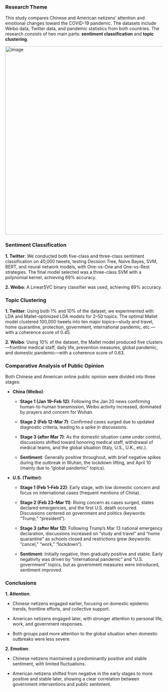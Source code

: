 ### Research Theme
This study compares Chinese and American netizens’ attention and emotional changes toward the COVID-19 pandemic. 
The datasets include Weibo data, Twitter data, and pandemic statistics from both countries. 
The research consists of two main parts: **sentiment classification** and **topic clustering**.

<img width="600" alt="image" src="https://github.com/user-attachments/assets/812682dc-b593-40c1-8bb7-e0ff6b9e7f9a" />

### Sentiment Classification

**1. Twitter**: We conducted both five-class and three-class sentiment classification on 40,000 tweets, testing Decision Tree, Naïve Bayes, SVM, BERT, and neural network models, with One-vs-One and One-vs-Rest strategies.
   The final model selected was a three-class SVM with a polynomial kernel, achieving 69% accuracy.

**2. Weibo**: A LinearSVC binary classifier was used, achieving 89% accuracy.


### Topic Clustering

**1. Twitter**: Using both 1% and 10% of the dataset, we experimented with LDA and Mallet-optimized LDA models for 2–50 topics.
   The optimal Mallet model clustered 100,000 tweets into ten major topics—study and travel, home quarantine, protection, government, international pandemic, etc.—with a coherence score of 0.45.

**2. Weibo**: Using 10% of the dataset, the Mallet model produced five clusters—frontline medical staff, daily life, prevention measures, global pandemic, and domestic pandemic—with a coherence score of 0.63.


### Comparative Analysis of Public Opinion
Both Chinese and American online public opinion were divided into three stages:

- **China (Weibo)**:

  - **Stage 1 (Jan 19–Feb 12)**: Following the Jan 20 news confirming human-to-human transmission, Weibo activity increased, dominated by prayers and concern for Wuhan.
  
  - **Stage 2 (Feb 12-Mar 7)**: Confirmed cases surged due to updated diagnostic criteria, leading to a spike in discussions.
  
  - **Stage 3 (after Mar 7)**: As the domestic situation came under control, discussions shifted toward honoring medical staff, withdrawal of medical teams, and the global situation (Italy, U.S., U.K., etc.).
  
  - **Sentiment**: Generally positive throughout, with brief negative spikes during the outbreak in Wuhan, the lockdown lifting, and April 10 (mainly due to “global pandemic” topics).

- **U.S. (Twitter)**:

  - **Stage 1 (Feb 1–Feb 22)**: Early stage, with low domestic concern and focus on international cases (frequent mentions of China).
  
  - **Stage 2 (Feb 23–Mar 11)**: Rising concern as cases surged, states declared emergencies, and the first U.S. death occurred. Discussions centered on government and politics (keywords: “Trump,” “president”).
  
  - **Stage 3 (after Mar 12)**: Following Trump’s Mar 13 national emergency declaration, discussions increased on “study and travel” and “home quarantine” as schools closed and restrictions grew (keywords: “cancel,” “work,” “lockdown”).
  
  - **Sentiment**: Initially negative, then gradually positive and stable. Early negativity was driven by “international pandemic” and “U.S. government” topics, but as government measures were introduced, sentiment improved.


### Conclusions

**1. Attention**:

- Chinese netizens engaged earlier, focusing on domestic epidemic trends, frontline efforts, and collective support.

- American netizens engaged later, with stronger attention to personal life, work, and government responses.

- Both groups paid more attention to the global situation when domestic outbreaks were less severe.

**2. Emotion**:

- Chinese netizens maintained a predominantly positive and stable sentiment, with limited fluctuations.

- American netizens shifted from negative in the early stages to more positive and stable later, showing a clear correlation between government interventions and public sentiment.
